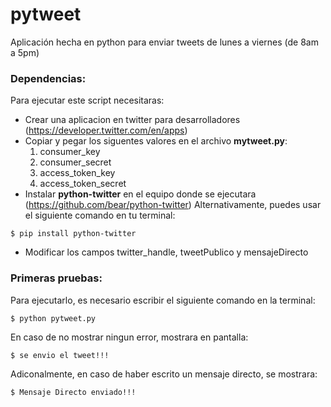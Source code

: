 # pytweet
Aplicación hecha en python para enviar tweets de lunes a viernes (de 8am a 5pm)

### Dependencias:

Para ejecutar este script necesitaras:
- Crear una aplicacion en twitter para desarrolladores (https://developer.twitter.com/en/apps)
- Copiar y pegar los siguentes valores en el archivo **mytweet.py**:
	1. consumer_key
    2. consumer_secret
    3. access_token_key
    4. access_token_secret
- Instalar **python-twitter** en el equipo donde se ejecutara (https://github.com/bear/python-twitter)
Alternativamente, puedes usar el siguiente comando en tu terminal:
```
$ pip install python-twitter
```

- Modificar los campos twitter_handle, tweetPublico y mensajeDirecto

### Primeras pruebas:

Para ejecutarlo, es necesario escribir el siguiente comando en la terminal:
```
$ python pytweet.py
```

En caso de no mostrar ningun error, mostrara en pantalla: 

```
$ se envio el tweet!!!
```

Adiconalmente, en caso de haber escrito un mensaje directo, se mostrara:

```
$ Mensaje Directo enviado!!!
```

